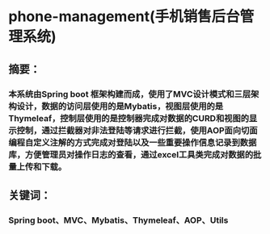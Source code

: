 # phone-management(手机销售后台管理系统)

## 摘要：
### 本系统由Spring boot 框架构建而成，使用了MVC设计模式和三层架构设计，数据的访问层使用的是Mybatis，视图层使用的是Thymeleaf，控制层使用的是控制器完成对数据的CURD和视图的显示控制，通过拦截器对非法登陆等请求进行拦截，使用AOP面向切面编程自定义注解的方式完成对登陆以及一些重要操作信息记录到数据库，方便管理员对操作日志的查看，通过excel工具类完成对数据的批量上传和下载。

## 关键词：
### Spring boot、MVC、Mybatis、Thymeleaf、AOP、Utils


